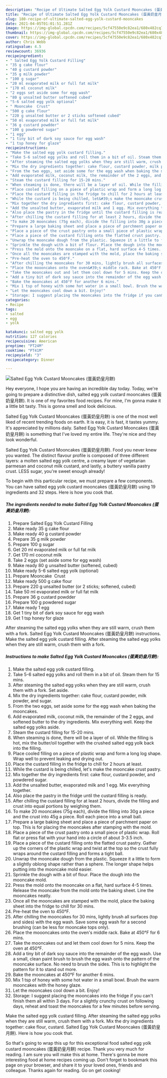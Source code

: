 ```yaml
---
description: "Recipe of Ultimate Salted Egg Yolk Custard Mooncakes (蛋黃奶皇月餅)"
title: "Recipe of Ultimate Salted Egg Yolk Custard Mooncakes (蛋黃奶皇月餅)"
slug: 180-recipe-of-ultimate-salted-egg-yolk-custard-mooncakes
date: 2021-04-05T01:01:51.281Z
image: https://img-global.cpcdn.com/recipes/5cf47550e9c82ea1/680x482cq70/salted-egg-yolk-custard-mooncakes-蛋黃奶皇月餅-recipe-main-photo.jpg
thumbnail: https://img-global.cpcdn.com/recipes/5cf47550e9c82ea1/680x482cq70/salted-egg-yolk-custard-mooncakes-蛋黃奶皇月餅-recipe-main-photo.jpg
cover: https://img-global.cpcdn.com/recipes/5cf47550e9c82ea1/680x482cq70/salted-egg-yolk-custard-mooncakes-蛋黃奶皇月餅-recipe-main-photo.jpg
author: Chris Webb
ratingvalue: 4.5
reviewcount: 36936
recipeingredient:
- " Salted Egg Yolk Custard Filling"
- "35 g cake flour"
- "40 g custard powder"
- "35 g milk powder"
- "100 g sugar"
- "20 ml evaporated milk or full fat milk"
- "170 ml coconut milk"
- "2 eggs set aside some for egg wash"
- "80 g unsalted butter softened cubed"
- "5-6 salted egg yolk optional"
- " Mooncake  Crust"
- "500 g cake flour"
- "220 g unsalted butter or 2 sticks softened cubed"
- "50 ml evaporated milk or full fat milk"
- "36 g custard powdder"
- "100 g powdered sugar"
- "1 egg"
- "1 tiny bit of dark soy sauce for egg wash"
- "1 tsp honey for glaze"
recipeinstructions:
- "Make the salted egg yolk custard filling."
- "Take 5-6 salted egg yolks and roll them in a bit of oil. Steam them for 15 mins."
- "After steaming the salted egg yolks when they are still warm, crush them with a fork. Set aside."
- "Mix the dry ingredients together: cake flour, custard powder, milk powder, and sugar."
- "From the two eggs, set aside some for the egg wash when baking the mooncakes."
- "Add evaporated milk, coconut milk, the remainder of the 2 eggs, and softened butter to the dry ingredients. Mix everything well. Keep the salted egg yolks aside."
- "Steam the custard filling for 15-20 mins."
- "When steaming is done, there will be a layer of oil. While the filling is hot, mix the butter/oil together with the crushed salted egg yolk back into the filling."
- "Place cooled filling on a piece of plastic wrap and form a long log shape. Wrap well to prevent leaking and drying out."
- "Place the custard filling in the fridge to chill for 2 hours at least."
- "While the custard is being chilled, let&#39;s make the mooncake crust pastry."
- "Mix together the dry ingredients first: cake flour, custard powder, and powdered sugar."
- "Add the unsalted butter, evaporated milk and 1 egg. Mix everything together."
- "Also place the pastry in the fridge until the custard filling is ready."
- "After chilling the custard filling for at least 2 hours, divide the filling and crust into equal portions by weighing them."
- "To make 20 mooncakes (75g each), divide the filling into 30g a piece and the crust into 45g a piece. Roll each piece into a small ball."
- "Prepare a large baking sheet and place a piece of parchment paper on top. This is for placing the mooncakes after stamping with the mold."
- "Place a piece of the crust pastry onto a small piece of plastic wrap. Roll flat or press flat with your hand into a circle of about 3-3.5 inch."
- "Place a piece of the custard filling onto the flatted crust pastry. Gather up the corners of the plastic wrap and twist at the top so the crust fully wraps around the custard filling and forms a tight ball."
- "Unwrap the mooncake dough from the plastic. Squeeze it a little to form a slightly oblong shape rather than a sphere. The longer shape helps putting into the mooncake mold easier."
- "Sprinkle the dough with a bit of flour. Place the dough into the mooncake mold."
- "Press the mold onto the mooncake on a flat, hard surface 4-5 times. Release the mooncake from the mold onto the baking sheet. Line the mooncakes neatly."
- "Once all the mooncakes are stamped with the mold, place the baking sheet into the fridge to chill for 30 mins."
- "Pre-heat the oven to 450°F."
- "After chilling the mooncakes for 30 mins, lightly brush all surfaces (top and sides) with the egg wash. Save some egg wash for a second brushing (can be less for mooncake tops only)."
- "Place the moooncakes onto the oven&#39;s middle rack. Bake at 450°F for 6 mins."
- "Take the mooncakes out and let them cool down for 5 mins. Keep the oven at 450°F."
- "Add a tiny bit of dark soy sauce into the remainder of the egg wash. Use a small, clean paint brush to brush the egg wash onto the pattern of the mooncake surface. No need to brush the sides. This is to highlight the pattern for it to stand out more."
- "Bake the mooncakes at 450°F for another 6 mins."
- "Mix 1 tsp of honey with some hot water in a small bowl. Brush the warm mooncakes with the honey glaze."
- "Let the mooncakes cool down a bit. Enjoy!"
- "Storage: I suggest placing the mooncakes into the fridge if you can&#39;t finish them all within 3 days. For a slightly crunchy crust on following days, reheat and toast the mooncakes for a few minutes before serving."
categories:
- Recipe
tags:
- salted
- egg
- yolk

katakunci: salted egg yolk 
nutrition: 127 calories
recipecuisine: American
preptime: "PT24M"
cooktime: "PT41M"
recipeyield: "3"
recipecategory: Dinner

---
```



![Salted Egg Yolk Custard Mooncakes (蛋黃奶皇月餅)](https://img-global.cpcdn.com/recipes/5cf47550e9c82ea1/680x482cq70/salted-egg-yolk-custard-mooncakes-蛋黃奶皇月餅-recipe-main-photo.jpg)

Hey everyone, I hope you are having an incredible day today. Today, we're going to prepare a distinctive dish, salted egg yolk custard mooncakes (蛋黃奶皇月餅). It is one of my favorites food recipes. For mine, I'm gonna make it a little bit tasty. This is gonna smell and look delicious.

Salted Egg Yolk Custard Mooncakes (蛋黃奶皇月餅) is one of the most well liked of recent trending foods on earth. It is easy, it is fast, it tastes yummy. It's appreciated by millions daily. Salted Egg Yolk Custard Mooncakes (蛋黃奶皇月餅) is something that I've loved my entire life. They're nice and they look wonderful.

Salted Egg Yolk Custard Mooncakes (蛋黃奶皇月餅). Food you never knew you wanted. The distinct flavour profile is composed of three different layers: a molten salted egg yolk centre, a creamy layer of vegetarian parmesan and coconut milk custard, and lastly, a buttery vanilla pastry crust. LESS sugar, you&#39;re sweet enough already!


To begin with this particular recipe, we must prepare a few components. You can have salted egg yolk custard mooncakes (蛋黃奶皇月餅) using 19 ingredients and 32 steps. Here is how you cook that.

<!--inarticleads1-->

##### The ingredients needed to make Salted Egg Yolk Custard Mooncakes (蛋黃奶皇月餅):

1. Prepare  Salted Egg Yolk Custard Filling
1. Make ready 35 g cake flour
1. Make ready 40 g custard powder
1. Prepare 35 g milk powder
1. Prepare 100 g sugar
1. Get 20 ml evaporated milk or full fat milk
1. Get 170 ml coconut milk
1. Take 2 eggs (set aside some for egg wash)
1. Make ready 80 g unsalted butter (softened, cubed)
1. Make ready 5-6 salted egg yolk (optional)
1. Prepare  Mooncake  Crust
1. Make ready 500 g cake flour
1. Prepare 220 g unsalted butter (or 2 sticks; softened, cubed)
1. Take 50 ml evaporated milk or full fat milk
1. Prepare 36 g custard powdder
1. Prepare 100 g powdered sugar
1. Make ready 1 egg
1. Get 1 tiny bit of dark soy sauce for egg wash
1. Get 1 tsp honey for glaze


After steaming the salted egg yolks when they are still warm, crush them with a fork. Salted Egg Yolk Custard Mooncakes (蛋黃奶皇月餅) instructions. Make the salted egg yolk custard filling. After steaming the salted egg yolks when they are still warm, crush them with a fork. 

<!--inarticleads2-->

##### Instructions to make Salted Egg Yolk Custard Mooncakes (蛋黃奶皇月餅):

1. Make the salted egg yolk custard filling.
1. Take 5-6 salted egg yolks and roll them in a bit of oil. Steam them for 15 mins.
1. After steaming the salted egg yolks when they are still warm, crush them with a fork. Set aside.
1. Mix the dry ingredients together: cake flour, custard powder, milk powder, and sugar.
1. From the two eggs, set aside some for the egg wash when baking the mooncakes.
1. Add evaporated milk, coconut milk, the remainder of the 2 eggs, and softened butter to the dry ingredients. Mix everything well. Keep the salted egg yolks aside.
1. Steam the custard filling for 15-20 mins.
1. When steaming is done, there will be a layer of oil. While the filling is hot, mix the butter/oil together with the crushed salted egg yolk back into the filling.
1. Place cooled filling on a piece of plastic wrap and form a long log shape. Wrap well to prevent leaking and drying out.
1. Place the custard filling in the fridge to chill for 2 hours at least.
1. While the custard is being chilled, let&#39;s make the mooncake crust pastry.
1. Mix together the dry ingredients first: cake flour, custard powder, and powdered sugar.
1. Add the unsalted butter, evaporated milk and 1 egg. Mix everything together.
1. Also place the pastry in the fridge until the custard filling is ready.
1. After chilling the custard filling for at least 2 hours, divide the filling and crust into equal portions by weighing them.
1. To make 20 mooncakes (75g each), divide the filling into 30g a piece and the crust into 45g a piece. Roll each piece into a small ball.
1. Prepare a large baking sheet and place a piece of parchment paper on top. This is for placing the mooncakes after stamping with the mold.
1. Place a piece of the crust pastry onto a small piece of plastic wrap. Roll flat or press flat with your hand into a circle of about 3-3.5 inch.
1. Place a piece of the custard filling onto the flatted crust pastry. Gather up the corners of the plastic wrap and twist at the top so the crust fully wraps around the custard filling and forms a tight ball.
1. Unwrap the mooncake dough from the plastic. Squeeze it a little to form a slightly oblong shape rather than a sphere. The longer shape helps putting into the mooncake mold easier.
1. Sprinkle the dough with a bit of flour. Place the dough into the mooncake mold.
1. Press the mold onto the mooncake on a flat, hard surface 4-5 times. Release the mooncake from the mold onto the baking sheet. Line the mooncakes neatly.
1. Once all the mooncakes are stamped with the mold, place the baking sheet into the fridge to chill for 30 mins.
1. Pre-heat the oven to 450°F.
1. After chilling the mooncakes for 30 mins, lightly brush all surfaces (top and sides) with the egg wash. Save some egg wash for a second brushing (can be less for mooncake tops only).
1. Place the moooncakes onto the oven&#39;s middle rack. Bake at 450°F for 6 mins.
1. Take the mooncakes out and let them cool down for 5 mins. Keep the oven at 450°F.
1. Add a tiny bit of dark soy sauce into the remainder of the egg wash. Use a small, clean paint brush to brush the egg wash onto the pattern of the mooncake surface. No need to brush the sides. This is to highlight the pattern for it to stand out more.
1. Bake the mooncakes at 450°F for another 6 mins.
1. Mix 1 tsp of honey with some hot water in a small bowl. Brush the warm mooncakes with the honey glaze.
1. Let the mooncakes cool down a bit. Enjoy!
1. Storage: I suggest placing the mooncakes into the fridge if you can&#39;t finish them all within 3 days. For a slightly crunchy crust on following days, reheat and toast the mooncakes for a few minutes before serving.


Make the salted egg yolk custard filling. After steaming the salted egg yolks when they are still warm, crush them with a fork. Mix the dry ingredients together: cake flour, custard. Salted Egg Yolk Custard Mooncakes (蛋黃奶皇月餅). Here is how you cook that. 

So that's going to wrap this up for this exceptional food salted egg yolk custard mooncakes (蛋黃奶皇月餅) recipe. Thank you very much for reading. I am sure you will make this at home. There's gonna be more interesting food at home recipes coming up. Don't forget to bookmark this page on your browser, and share it to your loved ones, friends and colleague. Thanks again for reading. Go on get cooking!

